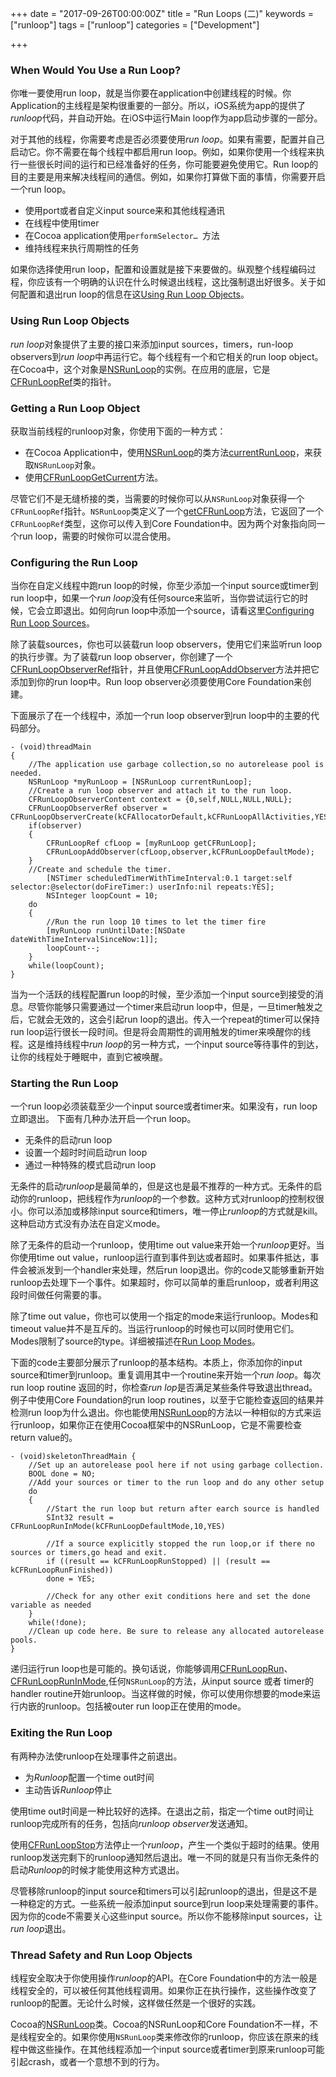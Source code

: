 +++
date = "2017-09-26T00:00:00Z"
title = "Run Loops (二)"
keywords = ["runloop"]
tags = ["runloop"]
categories = ["Development"]

+++

 
### When Would You Use a Run Loop?
你唯一要使用run loop，就是当你要在application中创建线程的时候。你Application的主线程是架构很重要的一部分。所以，iOS系统为app的提供了<i>runloop</i>代码，并自动开始。在iOS中运行Main loop作为app启动步骤的一部分。

对于其他的线程，你需要考虑是否必须要使用<i>run loop</i>。如果有需要，配置并自己启动它。你不需要在每个线程中都启用run loop。例如，如果你使用一个线程来执行一些很长时间的运行和已经准备好的任务，你可能要避免使用它。Run loop的目的主要是用来解决线程间的通信。例如，如果你打算做下面的事情，你需要开启一个run loop。

* 使用port或者自定义input source来和其他线程通讯
* 在线程中使用timer
* 在Cocoa application使用`performSelector… `方法
* 维持线程来执行周期性的任务
<!--more-->
如果你选择使用run loop，配置和设置就是接下来要做的。纵观整个线程编码过程，你应该有一个明确的认识在什么时候退出线程，这比强制退出好很多。关于如何配置和退出run loop的信息在这[Using Run Loop Objects](https://developer.apple.com/library/content/documentation/Cocoa/Conceptual/Multithreading/RunLoopManagement/RunLoopManagement.html#//apple_ref/doc/uid/10000057i-CH16-SW5)。

### Using Run Loop Objects
<i>run loop</i>对象提供了主要的接口来添加input sources，timers，run-loop observers到<i>run loop</i>中再运行它。每个线程有一个和它相关的run loop object。在Cocoa中，这个对象是[NSRunLoop](https://developer.apple.com/documentation/foundation/runloop)的实例。在应用的底层，它是[CFRunLoopRef](https://developer.apple.com/documentation/corefoundation/cfrunloop)类的指针。

### Getting a Run Loop Object
获取当前线程的runloop对象，你使用下面的一种方式：

*	在Cocoa Application中，使用[NSRunLoop](https://developer.apple.com/documentation/foundation/runloop/1412291-current)的类方法[currentRunLoop](https://developer.apple.com/documentation/foundation/runloop)，来获取`NSRunLoop`对象。
* 使用[CFRunLoopGetCurrent](https://developer.apple.com/documentation/corefoundation/1542428-cfrunloopgetcurrent)方法。

尽管它们不是无缝桥接的类，当需要的时候你可以从`NSRunLoop`对象获得一个`CFRunLoopRef`指针。`NSRunLoop`类定义了一个[getCFRunLoop](https://developer.apple.com/documentation/foundation/nsrunloop/1410140-getcfrunloop)方法，它返回了一个`CFRunLoopRef`类型，这你可以传入到Core Foundation中。因为两个对象指向同一个run loop，需要的时候你可以混合使用。

### Configuring the Run Loop
当你在自定义线程中跑run loop的时候，你至少添加一个input source或timer到run loop中，如果一个*run loop*没有任何source来监听，当你尝试运行它的时候，它会立即退出。如何向run loop中添加一个source，请看这里[Configuring Run Loop Sources](https://developer.apple.com/library/content/documentation/Cocoa/Conceptual/Multithreading/RunLoopManagement/RunLoopManagement.html#//apple_ref/doc/uid/10000057i-CH16-SW7)。

除了装载sources，你也可以装载run loop observers，使用它们来监听run loop的执行步骤。为了装载run loop observer，你创建了一个[CFRunLoopObserverRef](https://developer.apple.com/documentation/corefoundation/cfrunloopobserver)指针，并且使用[CFRunLoopAddObserver](https://developer.apple.com/documentation/corefoundation/1542504-cfrunloopaddobserver)方法并把它添加到你的run loop中。Run loop observer必须要使用Core Foundation来创建。

下面展示了在一个线程中，添加一个run loop observer到run loop中的主要的代码部分。

```
- (void)threadMain
{
	//The application use garbage collection,so no autorelease pool is needed.
	NSRunLoop *myRunLoop = [NSRunLoop currentRunLoop];	
	//Create a run loop observer and attach it to the run loop.
	CFRunLoopObserverContent context = {0,self,NULL,NULL,NULL};
	CFRunLoopObserverRef observer = CFRunLoopObserverCreate(kCFAllocatorDefault,kCFRunLoopAllActivities,YES,0,&myRunLoopObserver,&context);
	if(observer)
	{
		CFRunLoopRef cfLoop = [myRunLoop getCFRunLoop];
		CFRunLoopAddObserver(cfLoop,observer,kCFRunLoopDefaultMode);		
	}	
	//Create and schedule the timer.
		[NSTimer scheduledTimerWithTimeInterval:0.1 target:self selector:@selector(doFireTimer:) userInfo:nil repeats:YES];
		NSInteger loopCount = 10;
	do 
	{
		//Run the run loop 10 times to let the timer fire
		[myRunLoop runUntilDate:[NSDate dateWithTimeIntervalSinceNow:1]];
		loopCount--;
	}
	while(loopCount);
}
```
当为一个活跃的线程配置run loop的时候，至少添加一个input source到接受的消息。尽管你能够只需要通过一个timer来启动run loop中，但是，一旦timer触发之后，它就会无效的，这会引起run loop的退出。传入一个repeat的timer可以保持run loop运行很长一段时间。但是将会周期性的调用触发的timer来唤醒你的线程。这是维持线程中<i>run loop</i>的另一种方式，一个input source等待事件的到达，让你的线程处于睡眠中，直到它被唤醒。

### Starting the Run Loop
一个run loop必须装载至少一个input source或者timer来。如果没有，run loop立即退出。
下面有几种办法开启一个run loop。

* 无条件的启动run loop
* 设置一个超时时间启动run loop
* 通过一种特殊的模式启动run loop

无条件的启动<i>runloop</i>是最简单的，但是这也是最不推荐的一种方式。无条件的启动你的runloop，把线程作为<i>runloop</i>的一个参数。这种方式对runloop的控制权很小。你可以添加或移除input source和timers，唯一停止<i>runloop</i>的方式就是kill。这种启动方式没有办法在自定义mode。

除了无条件的启动一个runloop，使用time out value来开始一个<i>runloop</i>更好。当你使用time out value，runloop运行直到事件到达或者超时。如果事件抵达，事件会被派发到一个handler来处理，然后run loop退出。你的code又能够重新开始runloop去处理下一个事件。如果超时，你可以简单的重启runloop，或者利用这段时间做任何需要的事。

除了time out value，你也可以使用一个指定的mode来运行runloop。Modes和timeout value并不是互斥的。当运行runloop的时候也可以同时使用它们。Modes限制了source的type。详细被描述在[Run Loop Modes](https://developer.apple.com/library/content/documentation/Cocoa/Conceptual/Multithreading/RunLoopManagement/RunLoopManagement.html#//apple_ref/doc/uid/10000057i-CH16-SW12)。

下面的code主要部分展示了runloop的基本结构。本质上，你添加你的input source和timer到runloop。重复调用其中一个routine来开始一个<i>run loop</i>。每次run loop routine 返回的时，你检查<i>run lop</i>是否满足某些条件导致退出thread。例子中使用Core Foundation的run loop routines，以至于它能检查返回的结果并检测run loop为什么退出。你也能使用[NSRunLoop](https://developer.apple.com/documentation/foundation/runloop)的方法以一种相似的方式来运行runloop，如果你正在使用Cocoa框架中的NSRunLoop，它是不需要检查return value的。

```
- (void)skeletonThreadMain {
	//Set up an autorelease pool here if not using garbage collection.
	BOOL done = NO;
	//Add your sources or timer to the run loop and do any other setup
	do
	{
		//Start the run loop but return after earch source is handled
		SInt32 result = CFRunLoopRunInMode(kCFRunLoopDefaultMode,10,YES)
		
		//If a source explicitly stopped the run loop,or if there no sources or timers,go head and exit.
		if ((result == kCFRunLoopRunStopped) || (result == kCFRunLoopRunFinished))
		done = YES;
		
		//Check for any other exit conditions here and set the done variable as needed
	}
	while(!done);
	//Clean up code here. Be sure to release any allocated autorelease pools.
}
```
递归运行run loop也是可能的。换句话说，你能够调用[CFRunLoopRun](https://developer.apple.com/documentation/corefoundation/1542011-cfrunlooprun)、[CFRunLoopRunInMode](https://developer.apple.com/documentation/corefoundation/1541988-cfrunloopruninmode),任何`NSRunLoop`的方法，从input source 或者 timer的handler routine开始runloop。当这样做的时候，你可以使用你想要的mode来运行内嵌的runloop。包括被outer run loop正在使用的mode。


### Exiting the Run Loop
有两种办法使runloop在处理事件之前退出。

* 为<i>Runloop</i>配置一个time out时间
* 主动告诉<i>Runloop</i>停止

使用time out时间是一种比较好的选择。在退出之前，指定一个time out时间让runloop完成所有的任务，包括向<i>runloop observer</i>发送通知。

使用[CFRunLoopStop](https://developer.apple.com/documentation/corefoundation/1541796-cfrunloopstop)方法停止一个<i>runloop</i>，产生一个类似于超时的结果。使用runloop发送完剩下的runloop通知然后退出。唯一不同的就是只有当你无条件的启动<i>Runloop</i>的时候才能使用这种方式退出。

尽管移除runloop的input source和timers可以引起runloop的退出，但是这不是一种稳定的方式。一些系统一般添加input source到run loop来处理需要的事件。因为你的code不需要关心这些input source。所以你不能移除input sources，让<i>run loop</i>退出。

### Thread Safety and Run Loop Objects
线程安全取决于你使用操作<i>runloop</i>的API。在Core Foundation中的方法一般是线程安全的，可以被任何其他线程调用。如果你正在执行操作，这些操作改变了runloop的配置。无论什么时候，这样做任然是一个很好的实践。

Cocoa的[NSRunLoop](https://developer.apple.com/documentation/foundation/runloop)类。Cocoa的NSRunLoop和Core Foundation不一样，不是线程安全的。如果你使用`NSRunLoop`类来修改你的runloop，你应该在原来的线程中做这些操作。在其他线程添加一个input source或者timer到原来runloop可能引起crash，或者一个意想不到的行为。